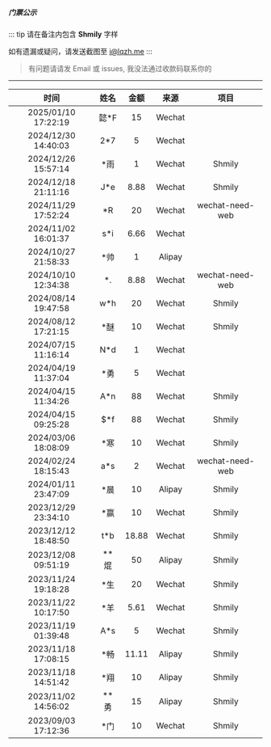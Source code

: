 ##### 门票公示

::: tip
请在备注内包含 <b>Shmily</b> 字样

如有遗漏或疑问，请发送截图至 i@lqzh.me
:::

> 有问题请请发 Email 或 issues, 我没法通过收款码联系你的


<hr />

|        时间         |  姓名  | 金额  |  来源  | 项目 |
| :-----------------: | :----: | :---: | :----: | :----: |
| 2025/01/10 17:22:19 |  懿*F   |  15  | Wechat |   |
| 2024/12/30 14:40:03 |  2*7   |  5  | Wechat |   |
| 2024/12/26 15:57:14 |  *雨   |  1  | Wechat | Shmily  |
| 2024/12/18 21:11:16 |  J*e   |  8.88  | Wechat | Shmily  |
| 2024/11/29 17:52:24 |  *R   |  20  | Wechat | wechat-need-web  |
| 2024/11/02 16:01:37 |  s*i   |  6.66  | Wechat |  |
| 2024/10/27 21:58:33 |  *帅   |  1  | Alipay |  |
| 2024/10/10 12:34:38 |  *.   |   8.88  | Wechat | wechat-need-web |
| 2024/08/14 19:47:58 |  w*h   |   20  | Wechat | Shmily  |
| 2024/08/12 17:21:15 |  *醚   |   10  | Wechat | Shmily  |
| 2024/07/15 11:16:14 |  N*d   |   1  | Wechat |  |
| 2024/04/19 11:37:04 |  *勇   |   5  | Wechat |  |
| 2024/04/15 11:34:26 |  A*n   |   88  | Wechat | Shmily |
| 2024/04/15 09:25:28 |  $*f   |   88  | Wechat | Shmily |
| 2024/03/06 18:08:09 |  *寒   |   10  | Wechat | Shmily |
| 2024/02/24 18:15:43 |  a*s   |   2  | Wechat | wechat-need-web |
| 2024/01/11 23:47:09 |  *晨   |   10  | Alipay |Shmily|
| 2023/12/29 23:34:10 |  *赢   |   10  | Wechat |Shmily|
| 2023/12/12 18:48:50 |  t*b   |   18.88  | Wechat |Shmily|
| 2023/12/08 09:51:19 |  **焜  |   50  | Alipay |Shmily|
| 2023/11/24 19:18:28 |  *生   |   20  | Wechat |Shmily|
| 2023/11/22 10:17:50 |  *羊   |  5.61 | Wechat |Shmily|
| 2023/11/19 01:39:48 |  A\*s  |   5   | Wechat |Shmily|
| 2023/11/18 17:08:15 |  \*畅  | 11.11 | Alipay |Shmily|
| 2023/11/18 14:51:42 |  \*翔  |  10   | Alipay |Shmily|
| 2023/11/02 14:56:02 | \*\*勇 |  15   | Alipay |Shmily|
| 2023/09/03 17:12:36 |  \*门  |  10   | Wechat |Shmily|
